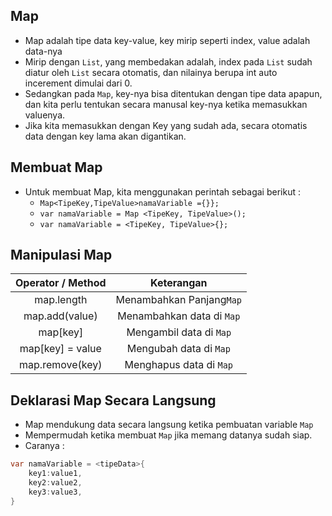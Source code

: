 ## Map

- Map adalah tipe data key-value, key mirip seperti index, value adalah data-nya
- Mirip dengan `List`, yang membedakan adalah, index pada `List` sudah diatur oleh `List` secara otomatis, dan nilainya berupa int auto incerement dimulai dari 0.
- Sedangkan pada `Map`, key-nya bisa ditentukan dengan tipe data apapun, dan kita perlu tentukan secara manusal key-nya ketika memasukkan valuenya.
- Jika kita memasukkan dengan Key yang sudah ada, secara otomatis data dengan key lama akan digantikan.

## Membuat Map

- Untuk membuat Map, kita menggunakan perintah sebagai berikut :
    - `Map<TipeKey,TipeValue>namaVariable ={}};`
    - `var namaVariable = Map <TipeKey, TipeValue>();`
    - `var namaVariable = <TipeKey, TipeValue>{};`

## Manipulasi Map

| Operator / Method | Keterangan |
| :-----: | :------------------------------: |
|   map.length        | Menambahkan Panjang`Map` |
|   map.add(value)    | Menambahkan data di `Map`|
|   map[key]          | Mengambil data di `Map`  |
|   map[key] = value  | Mengubah data di `Map`   |
|   map.remove(key)   | Menghapus data di `Map`  |

## Deklarasi Map Secara Langsung

- Map mendukung data secara langsung ketika pembuatan variable `Map`
- Mempermudah ketika membuat `Map` jika memang datanya sudah siap.
- Caranya :

```dart
var namaVariable = <tipeData>{
    key1:value1,
    key2:value2,
    key3:value3,
}
```

